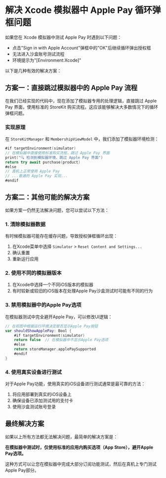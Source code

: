 # 解决 Xcode 模拟器中 Apple Pay 循环弹框问题

如果您在 Xcode 模拟器中测试 Apple Pay 时遇到以下问题：

- 点击"Sign in with Apple Account"弹框中的"OK"后继续循环弹出授权框
- 无法进入沙盒账号测试流程
- 环境提示为"[Environment:Xcode]"

以下是几种有效的解决方案：

## 方案一：直接跳过模拟器中的 Apple Pay 流程

在我们已经实现的代码中，现在添加了模拟器专用的处理逻辑，直接跳过 Apple Pay 界面，使用标准的 StoreKit 购买流程。这应该能够解决大多数情况下的循环弹框问题。

### 实现原理

在 `StoreKitManager` 和 `MembershipViewModel` 中，我们添加了模拟器环境检测：

```swift
#if targetEnvironment(simulator)
// 在模拟器中直接使用标准购买流程，跳过 Apple Pay 界面
print("🔍 检测到模拟器环境，跳过 Apple Pay 界面")
return try await purchase(product)
#else
// 真机上正常使用 Apple Pay
// ...普通的 Apple Pay 实现...
#endif
```

## 方案二：其他可能的解决方案

如果方案一仍然无法解决问题，您可以尝试以下方法：

### 1. 清除模拟器数据

有时候模拟器可能存在缓存问题，导致授权弹框循环出现：

1. 在Xcode菜单中选择 `Simulator` > `Reset Content and Settings...`
2. 确认重置
3. 重新运行应用

### 2. 使用不同的模拟器版本

1. 在Xcode中选择一个不同iOS版本的模拟器
2. 有时较新或较旧的iOS版本在处理Apple Pay沙盒测试时可能有不同的行为

### 3. 禁用模拟器中的Apple Pay选项

在模拟器测试中完全避开Apple Pay，可以修改UI逻辑：

```swift
// 在视图中根据运行环境决定是否显示Apple Pay按钮
var shouldShowApplePay: Bool {
    #if targetEnvironment(simulator)
    return false  // 在模拟器中不显示Apple Pay选项
    #else
    return storeManager.applePaySupported
    #endif
}
```

### 4. 使用真实设备进行测试

对于Apple Pay功能，使用真实的iOS设备进行测试通常是最可靠的方法：

1. 将应用部署到真实的iOS设备上
2. 确保设备已添加测试用的支付卡
3. 使用沙盒测试账号登录

## 最终解决方案

如果以上所有方法都无法解决问题，最简单的解决方案是：

**在模拟器中测试时，仅使用标准的应用内购买选项（App Store），避开Apple Pay选项。**

这种方式可以让您在模拟器中完成大部分订阅功能测试，然后在真机上专门测试Apple Pay部分。 